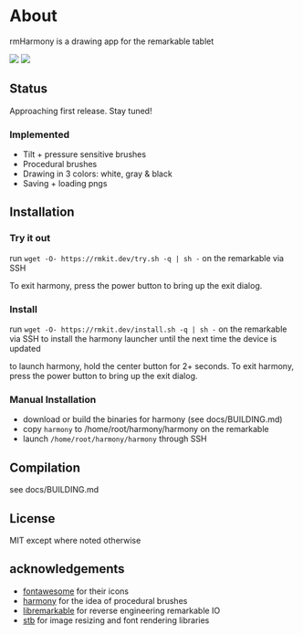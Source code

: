 # About

rmHarmony is a drawing app for the remarkable tablet

![](https://i.imgur.com/KJlWdAAl.png)
![](https://i.imgur.com/KJ4rReu.gifv)

## Status

Approaching first release. Stay tuned!

### Implemented

* Tilt + pressure sensitive brushes
* Procedural brushes
* Drawing in 3 colors: white, gray & black
* Saving + loading pngs

## Installation

### Try it out

run `wget -O- https://rmkit.dev/try.sh -q | sh -` on the remarkable via SSH

To exit harmony, press the power button to bring up the exit dialog.

### Install

run `wget -O- https://rmkit.dev/install.sh -q | sh -` on the remarkable via SSH
to install the harmony launcher until the next time the device is updated


to launch harmony, hold the center button for 2+ seconds. To exit harmony,
press the power button to bring up the exit dialog.

### Manual Installation

* download or build the binaries for harmony (see docs/BUILDING.md)
* copy `harmony` to /home/root/harmony/harmony on the remarkable
* launch `/home/root/harmony/harmony` through SSH

## Compilation

see docs/BUILDING.md

## License

MIT except where noted otherwise

## acknowledgements

* [fontawesome](https://fontawesome.com) for their icons
* [harmony](https://github.com/mrdoob/harmony) for the idea of procedural brushes
* [libremarkable](https://github.com/canselcik/libremarkable) for reverse engineering remarkable IO
* [stb](https://github.com/nothings/stb) for image resizing and font rendering libraries
